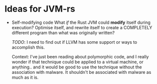 # Ideas for JVM-rs

* Self-modifying code
  What *if* the Rust JVM could **modify** itself during execution?
  Optimise itself, and rewrite itself to create a COMPLETELY different
  program than what was originally written?
  
  *TODO*: I need to find out if LLVM has some support or ways to accomplish this.

  Context: I've just been reading about polymorphic code, and I really
  wonder if that technique could be applied to a virtual machine, or
  anything.. and it would be good to use the technique without the
  association with malware. It shouldn't be associated with malware as
  much as it is.
